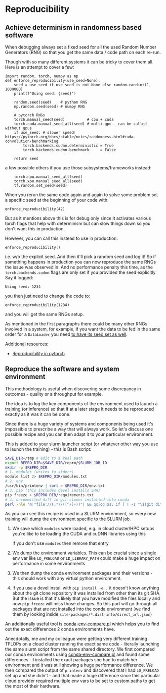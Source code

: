 # Reproducibility

## Achieve determinism in randomness based software

When debugging always set a fixed seed for all the used Random Number Generators (RNG) so that you get the same data / code path on each re-run.

Though with so many different systems it can be tricky to cover them all. Here is an attempt to cover a few:

```
import random, torch, numpy as np
def enforce_reproducibility(use_seed=None):
    seed = use_seed if use_seed is not None else random.randint(1, 1000000)
    print(f"Using seed: {seed}")

    random.seed(seed)    # python RNG
    np.random.seed(seed) # numpy RNG

    # pytorch RNGs
    torch.manual_seed(seed)          # cpu + cuda
    torch.cuda.manual_seed_all(seed) # multi-gpu - can be called without gpus
    if use_seed: # slower speed! https://pytorch.org/docs/stable/notes/randomness.html#cuda-convolution-benchmarking
        torch.backends.cudnn.deterministic = True
        torch.backends.cudnn.benchmark     = False

    return seed
```
a few possible others if you use those subsystems/frameworks instead:
```
    torch.npu.manual_seed_all(seed)
    torch.xpu.manual_seed_all(seed)
    tf.random.set_seed(seed)
```

When you rerun the same code again and again to solve some problem set a specific seed at the beginning of your code with:
```
enforce_reproducibility(42)
```
But as it mentions above this is for debug only since it activates various torch flags that help with determinism but can slow things down so you don't want this in production.

However, you can call this instead to use in production:
```
enforce_reproducibility()
```
i.e. w/o the explicit seed. And then it'll pick a random seed and log it! So if something happens in production you can now reproduce the same RNGs the issue was observed in. And no performance penalty this time, as the `torch.backends.cudnn` flags are only set if you provided the seed explicitly. Say it logged:
```
Using seed: 1234
```
you then just need to change the code to:
```
enforce_reproducibility(1234)
```
and you will get the same RNGs setup.

As mentioned in the first paragraphs there could be many other RNGs involved in a system, for example, if you want the data to be fed in the same order for a `DataLoader` you need [to have its seed set as well](https://pytorch.org/docs/stable/notes/randomness.html#dataloader).

Additional resources:
- [Reproducibility in pytorch](https://pytorch.org/docs/stable/notes/randomness.html)



## Reproduce the software and system environment

This methodology is useful when discovering some discrepancy in outcomes - quality or a throughput for example.

The idea is to log the key components of the environment used to launch a training (or inference) so that if at a later stage it needs to be reproduced exactly as it was it can be done.

Since there is a huge variety of systems and components being used it's impossible to prescribe a way that will always work. So let's discuss one possible recipe and you can then adapt it to your particular environment.

This is added to your slurm launcher script (or whatever other way you use to launch the training) - this is Bash script:

```bash
SAVE_DIR=/tmp # edit to a real path
export REPRO_DIR=$SAVE_DIR/repro/$SLURM_JOB_ID
mkdir -p $REPRO_DIR
# 1. modules (writes to stderr)
module list 2> $REPRO_DIR/modules.txt
# 2. env
/usr/bin/printenv | sort > $REPRO_DIR/env.txt
# 3. pip (this includes devel installs SHA)
pip freeze > $REPRO_DIR/requirements.txt
# 4. uncommitted diff in git clones installed into conda
perl -nle 'm|"file://(.*?/([^/]+))"| && qx[cd $1; if [ ! -z "\$(git diff)" ]; then git diff > \$REPRO_DIR/$2.diff; fi]' $CONDA_PREFIX/lib/python*/site-packages/*.dist-info/direct_url.json
```

As you can see this recipe is used in a SLURM environment, so every new training will dump the environment specific to the SLURM job.

1. We save which `modules` were loaded, e.g. in cloud cluster/HPC setups you're like to be loading the CUDA and cuDNN libraries using this

   If you don't use `modules` then remove that entry

2. We dump the environment variables. This can be crucial since a single env var like `LD_PRELOAD` or `LD_LIBRARY_PATH` could make a huge impact on performance in some environments

3. We then dump the conda environment packages and their versions - this should work with any virtual python environment.

4. If you use a devel install with `pip install -e .` it doesn't know anything about the git clone repository it was installed from other than its git SHA. But the issue is that it's likely that you have modified the files locally and now `pip freeze` will miss those changes. So this part will go through all packages that are not installed into the conda environment (we find them by looking inside `site-packages/*.dist-info/direct_url.json`)

An additionally useful tool is [conda-env-compare.pl](https://github.com/stas00/conda-tools/blob/master/conda-env-compare.md) which helps you to find out the exact differences 2 conda environments have.

Anecdotally, me and my colleague were getting very different training TFLOPs on a cloud cluster running the exact same code - literally launching the same slurm script from the same shared directory. We first compared our conda environments using [conda-env-compare.pl](https://github.com/stas00/conda-tools/blob/master/conda-env-compare.md) and found some differences - I installed the exact packages she had to match her environment and it was still showing a huge performance difference. We then compared the output of `printenv` and discovered that I had `LD_PRELOAD` set up and she didn't - and that made a huge difference since this particular cloud provider required multiple env vars to be set to custom paths to get the most of their hardware.
